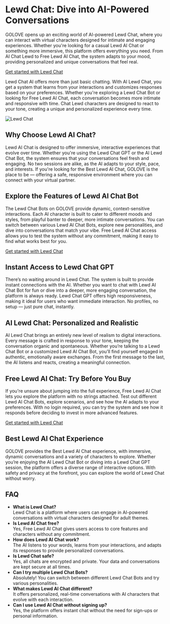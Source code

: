 <h1>Lewd Chat: Dive into AI-Powered Conversations</h1>

<p>GOLOVE opens up an exciting world of AI-powered Lewd Chat, where you can interact with virtual characters designed for intimate and engaging experiences. Whether you're looking for a casual Lewd AI Chat or something more immersive, this platform offers everything you need. From AI Chat Lewd to Free Lewd AI Chat, the system adapts to your mood, providing personalized and unique conversations that feel real.</p>

<p><a href="https://golove.ai/?ref=gh-golove-ai">Get started with Lewd Chat</a></p>

<p>Lewd Chat AI offers more than just basic chatting. With AI Lewd Chat, you get a system that learns from your interactions and customizes responses based on your preferences. Whether you're exploring a Lewd Chat Bot or looking for Free Lewd AI Chat, each conversation becomes more intimate and responsive with time. Chat Lewd characters are designed to react to your tone, creating a unique and personalized experience every time.</p>

<img src="https://cloth-off.ai/wp-content/uploads/2025/02/photo_2025-02-04_19-39-21.jpg" alt="Lewd Chat">

<h2>Why Choose Lewd AI Chat?</h2>

<p>Lewd AI Chat is designed to offer immersive, interactive experiences that evolve over time. Whether you're using the Lewd Chat GPT or the AI Lewd Chat Bot, the system ensures that your conversations feel fresh and engaging. No two sessions are alike, as the AI adapts to your style, pace, and interests. If you're looking for the Best Lewd AI Chat, GOLOVE is the place to be — offering a safe, responsive environment where you can connect with your virtual partner.</p>

<h2>Explore the Features of Lewd AI Chat Bot</h2>

<p>The Lewd Chat Bots on GOLOVE provide dynamic, context-sensitive interactions. Each AI character is built to cater to different moods and styles, from playful banter to deeper, more intimate conversations. You can switch between various Lewd AI Chat Bots, explore new personalities, and dive into conversations that match your vibe. Free Lewd AI Chat access allows you to test the system without any commitment, making it easy to find what works best for you.</p>

<p><a href="https://golove.ai/?ref=gh-golove-ai">Get started with Lewd Chat</a></p>

<h2>Instant Access to Lewd Chat GPT</h2>

<p>There’s no waiting around in Lewd Chat. The system is built to provide instant connections with the AI. Whether you want to chat with Lewd AI Chat Bot for fun or dive into a deeper, more engaging conversation, the platform is always ready. Lewd Chat GPT offers high responsiveness, making it ideal for users who want immediate interaction. No profiles, no setup — just pure chat, instantly.</p>

<h2>AI Lewd Chat: Personalized and Realistic</h2>

<p>AI Lewd Chat brings an entirely new level of realism to digital interactions. Every message is crafted in response to your tone, keeping the conversation organic and spontaneous. Whether you’re talking to a Lewd Chat Bot or a customized Lewd AI Chat Bot, you’ll find yourself engaged in authentic, emotionally aware exchanges. From the first message to the last, the AI listens and reacts, creating a meaningful connection.</p>

<h2>Free Lewd AI Chat: Try Before You Buy</h2>

<p>If you're unsure about jumping into the full experience, Free Lewd AI Chat lets you explore the platform with no strings attached. Test out different Lewd AI Chat Bots, explore scenarios, and see how the AI adapts to your preferences. With no login required, you can try the system and see how it responds before deciding to invest in more advanced features.</p>

<p><a href="https://golove.ai/?ref=gh-golove-ai">Get started with Lewd Chat</a></p>

<h2>Best Lewd AI Chat Experience</h2>

<p>GOLOVE provides the Best Lewd AI Chat experience, with immersive, dynamic conversations and a variety of characters to explore. Whether you’re enjoying the AI Lewd Chat Bot or diving into a Lewd Chat GPT session, the platform offers a diverse range of interactive options. With safety and privacy at the forefront, you can explore the world of Lewd Chat without worry.</p>

<h2>FAQ</h2>

<ul>
  <li><strong>What is Lewd Chat?</strong><br>Lewd Chat is a platform where users can engage in AI-powered conversations with virtual characters designed for adult themes.</li>
  <li><strong>Is Lewd AI Chat free?</strong><br>Yes, Free Lewd AI Chat gives users access to core features and characters without any commitment.</li>
  <li><strong>How does Lewd AI Chat work?</strong><br>The AI listens to your words, learns from your interactions, and adapts its responses to provide personalized conversations.</li>
  <li><strong>Is Lewd Chat safe?</strong><br>Yes, all chats are encrypted and private. Your data and conversations are kept secure at all times.</li>
  <li><strong>Can I try multiple Lewd Chat Bots?</strong><br>Absolutely! You can switch between different Lewd Chat Bots and try various personalities.</li>
  <li><strong>What makes Lewd AI Chat different?</strong><br>It offers personalized, real-time conversations with AI characters that evolve with each interaction.</li>
  <li><strong>Can I use Lewd AI Chat without signing up?</strong><br>Yes, the platform offers instant chat without the need for sign-ups or personal information.</li>
</ul>



